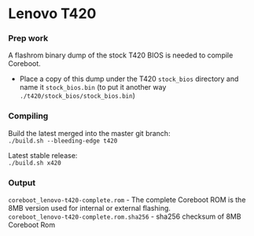 Lenovo T420
===========

### Prep work
A flashrom binary dump of the stock T420 BIOS is needed to compile Coreboot.

* Place a copy of this dump under the T420 `stock_bios` directory and name it `stock_bios.bin` (to put it another way `./t420/stock_bios/stock_bios.bin`)

### Compiling
Build the latest merged into the master git branch:  
`./build.sh --bleeding-edge t420`

Latest stable release:  
 `./build.sh x420`

### Output

`coreboot_lenovo-t420-complete.rom` - The complete Coreboot ROM is the 8MB version used for internal or external flashing.   
`coreboot_lenovo-t420-complete.rom.sha256` - sha256 checksum of 8MB Coreboot Rom
